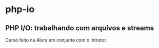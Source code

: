 # php-io
## PHP I/O: trabalhando com arquivos e streams<br>
Curso feito na Alura em conjunto com o intrutor.
